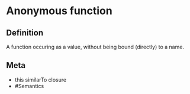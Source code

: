 # Anonymous function

## Definition
A function occuring as a value, without being bound (directly) to a name.

## Meta
* this similarTo closure
* #Semantics
